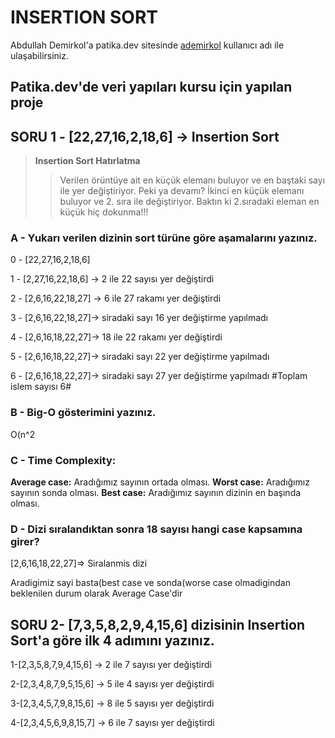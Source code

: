 # INSERTION SORT

Abdullah Demirkol'a patika.dev sitesinde [ademirkol](https://app.patika.dev/ademirkol) kullanıcı adı ile ulaşabilirsiniz.

## Patika.dev'de veri yapıları kursu için yapılan proje


## **SORU 1 -** [22,27,16,2,18,6] -> Insertion Sort

> **Insertion Sort Hatırlatma** 
> >Verilen örüntüye ait en küçük elemanı buluyor ve en baştaki sayı ile yer değiştiriyor. Peki ya devamı? İkinci en küçük elemanı buluyor ve 2. sıra ile değiştiriyor. Baktın ki 2.sıradaki eleman en küçük hiç dokunma!!!

### A - Yukarı verilen dizinin sort türüne göre aşamalarını yazınız.

0 - [22,27,16,2,18,6]

1 - [2,27,16,22,18,6] -> 2 ile 22 sayısı yer değiştirdi

2 - [2,6,16,22,18,27] -> 6 ile 27 rakamı yer değiştirdi

3 - [2,6,16,22,18,27]-> siradaki sayı 16 yer değiştirme yapılmadı

4 - [2,6,16,18,22,27]-> 18 ile 22 rakamı yer değiştirdi

5 - [2,6,16,18,22,27]-> siradaki sayı 22 yer değiştirme yapılmadı

6 - [2,6,16,18,22,27]-> siradaki sayı 27 yer değiştirme yapılmadı #Toplam islem sayısı 6#

### B - Big-O gösterimini yazınız.

O(n^2

### C - Time Complexity:

**Average case:** Aradığımız sayının ortada olması.
**Worst case:** Aradığımız sayının sonda olması.
**Best case:** Aradığımız sayının dizinin en başında olması.

### D - Dizi sıralandıktan sonra 18 sayısı hangi case kapsamına girer?

[2,6,16,18,22,27]=> Siralanmis dizi

Aradigimiz sayi basta(best case ve sonda(worse case olmadigindan beklenilen durum olarak Average Case'dir

## **SORU 2-** [7,3,5,8,2,9,4,15,6] dizisinin Insertion Sort'a göre ilk 4 adımını yazınız.

1-[2,3,5,8,7,9,4,15,6] -> 2 ile 7 sayısı yer değiştirdi

2-[2,3,4,8,7,9,5,15,6] -> 5 ile 4 sayısı yer değiştirdi

3-[2,3,4,5,7,9,8,15,6] -> 8 ile 5 sayısı yer değiştirdi

4-[2,3,4,5,6,9,8,15,7] -> 6 ile 7 sayısı yer değiştirdi